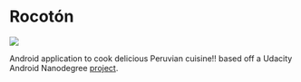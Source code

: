 # Rocotón

![](https://img.shields.io/badge/platform-Android-blue.svg?style=flat)

Android application to cook delicious Peruvian cuisine!! based off a Udacity Android Nanodegree [project](ProjectRequirements.md).